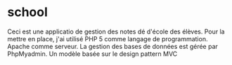 # school
Ceci est une applicatio de gestion des notes dé d'école des élèves. 
Pour la mettre en place, j'ai utilisé  PHP 5 comme  langage de programmation. Apache comme  serveur.
La gestion des bases de données  est gérée par PhpMyadmin. 
Un modèle basée  sur  le design pattern  MVC 
